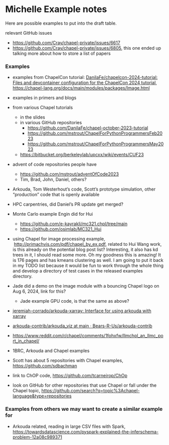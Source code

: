 # Michelle Example notes

Here are possible examples to put into the draft table.

relevant GitHub issues
  * https://github.com/Cray/chapel-private/issues/6617
  * https://github.com/Cray/chapel-private/issues/6805, this one ended up talking more about how to store a list of papers


### Examples
* examples from ChapelCon tutorial: [DanilaFe/chapelcon-2024-tutorial: Files and devcontainer configuration for the ChapelCon 2024 tutorial](https://github.com/DanilaFe/chapelcon-2024-tutorial), https://chapel-lang.org/docs/main/modules/packages/Image.html

* examples in primers and blogs

* from various Chapel tutorials
  * in the slides
  * in various GitHub repositories
      * https://github.com/DanilaFe/chapel-october-2023-tutorial
      * https://github.com/mstrout/ChapelForPythonProgrammersFeb2023
      * https://github.com/mstrout/ChapelForPythonProgrammersMay2023
  * https://bitbucket.org/berkeleylab/upcxx/wiki/events/CUF23

* advent of code repositories people have
  * https://github.com/mstrout/adventOfCode2023
  * Tim, Brad, John, Daniel, others?

* Arkouda, Tom Westerhout’s code, Scott’s prototype simulation, other “production” code that is openly available

* HPC carpentries, did Daniel’s PR update get merged?

* Monte Carlo example Engin did for Hui
  * https://github.com/e-kayrakli/mc321.chpl/tree/main
  * https://github.com/osimlab/MC321_Hui

* using Chapel for image processing example,  http://primachvis.com/pdf/chapel_by_ex.pdf, related to Hui Wang work, is this already on the potential blog post list?  Interesting, it also has kd trees in it, I should read some more.  Oh my goodness this is amazing!  It is 176 pages and has kmeans clustering as well.  I am going to put it back in my TODO list because it would be fun to work through the whole thing and develop a directory of test cases in the released examples directory.

* Jade did a demo on the image module with a bouncing Chapel logo on Aug 6, 2024, link for this?
  * Jade example GPU code, is that the same as above?

* [jeremiah-corrado/arkouda-xarray: Interface for using arkouda with xarray](https://github.com/jeremiah-corrado/arkouda-xarray)

* [arkouda-contrib/arkouda_viz at main · Bears-R-Us/arkouda-contrib](https://github.com/Bears-R-Us/arkouda-contrib/tree/main/arkouda_viz)

* https://www.reddit.com/r/chapel/comments/1fohxfw/llmchpl_an_llmc_port_in_chapel/

* 1BRC, Arkouda and Chapel examples

* Scott has about 5 repositories with Chapel examples, https://github.com/sdbachman

* link to ChOP code, https://github.com/tcarneirop/ChOp

* look on GitHub for other repositories that use Chapel or fall under the Chapel topic, https://github.com/search?q=topic%3Achapel-language&type=repositories

### Examples from others we may want to create a similar example for
  * Arkouda related, reading in large CSV files with Spark, https://towardsdatascience.com/pyspark-explained-the-inferschema-problem-12a08c989371

